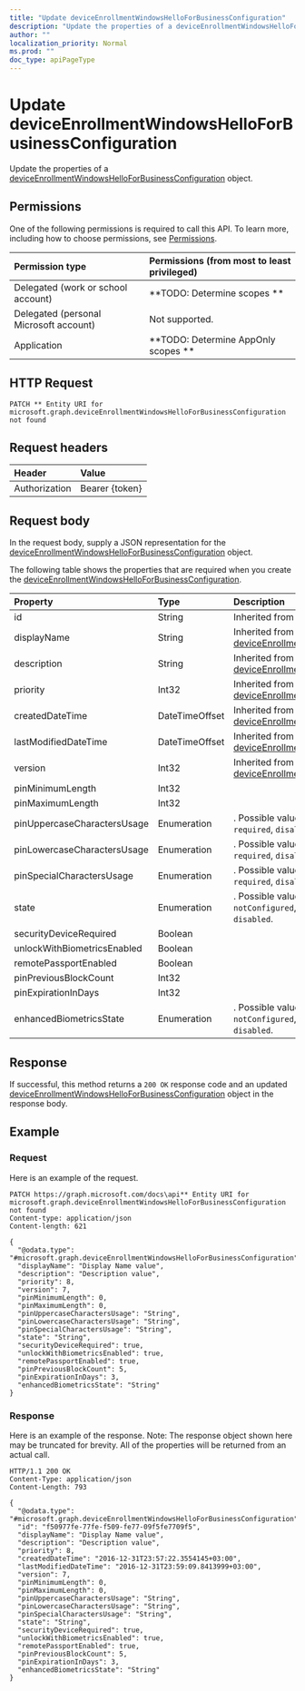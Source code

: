 ```yaml
---
title: "Update deviceEnrollmentWindowsHelloForBusinessConfiguration"
description: "Update the properties of a deviceEnrollmentWindowsHelloForBusinessConfiguration object."
author: ""
localization_priority: Normal
ms.prod: ""
doc_type: apiPageType
---
```


# Update deviceEnrollmentWindowsHelloForBusinessConfiguration

Update the properties of a [deviceEnrollmentWindowsHelloForBusinessConfiguration](../resources/deviceenrollmentwindowshelloforbusinessconfiguration.md) object.

## Permissions
One of the following permissions is required to call this API. To learn more, including how to choose permissions, see [Permissions](/concepts/permissions-reference.md).

|Permission type|Permissions (from most to least privileged)|
|:---|:---|
|Delegated (work or school account)|**TODO: Determine scopes **|
|Delegated (personal Microsoft account)|Not supported.|
|Application|**TODO: Determine AppOnly scopes **|

## HTTP Request
<!-- {
  "blockType": "ignored"
}
-->
``` http
PATCH ** Entity URI for microsoft.graph.deviceEnrollmentWindowsHelloForBusinessConfiguration not found
```

## Request headers
|Header|Value|
|:---|:---|
|Authorization|Bearer {token}|

## Request body
In the request body, supply a JSON representation for the [deviceEnrollmentWindowsHelloForBusinessConfiguration](../resources/deviceEnrollmentWindowsHelloForBusinessConfiguration.md) object.

The following table shows the properties that are required when you create the [deviceEnrollmentWindowsHelloForBusinessConfiguration](../resources/deviceenrollmentwindowshelloforbusinessconfiguration.md).

|Property|Type|Description|
|:---|:---|:---|
|id|String| Inherited from [entity](../resources/entity.md)|
|displayName|String| Inherited from [deviceEnrollmentConfiguration](../resources/deviceEnrollmentConfiguration.md)|
|description|String| Inherited from [deviceEnrollmentConfiguration](../resources/deviceEnrollmentConfiguration.md)|
|priority|Int32| Inherited from [deviceEnrollmentConfiguration](../resources/deviceEnrollmentConfiguration.md)|
|createdDateTime|DateTimeOffset| Inherited from [deviceEnrollmentConfiguration](../resources/deviceEnrollmentConfiguration.md)|
|lastModifiedDateTime|DateTimeOffset| Inherited from [deviceEnrollmentConfiguration](../resources/deviceEnrollmentConfiguration.md)|
|version|Int32| Inherited from [deviceEnrollmentConfiguration](../resources/deviceEnrollmentConfiguration.md)|
|pinMinimumLength|Int32||
|pinMaximumLength|Int32||
|pinUppercaseCharactersUsage|Enumeration|. Possible values are: `allowed`, `required`, `disallowed`.|
|pinLowercaseCharactersUsage|Enumeration|. Possible values are: `allowed`, `required`, `disallowed`.|
|pinSpecialCharactersUsage|Enumeration|. Possible values are: `allowed`, `required`, `disallowed`.|
|state|Enumeration|. Possible values are: `notConfigured`, `enabled`, `disabled`.|
|securityDeviceRequired|Boolean||
|unlockWithBiometricsEnabled|Boolean||
|remotePassportEnabled|Boolean||
|pinPreviousBlockCount|Int32||
|pinExpirationInDays|Int32||
|enhancedBiometricsState|Enumeration|. Possible values are: `notConfigured`, `enabled`, `disabled`.|



## Response
If successful, this method returns a `200 OK` response code and an updated [deviceEnrollmentWindowsHelloForBusinessConfiguration](../resources/deviceenrollmentwindowshelloforbusinessconfiguration.md) object in the response body.

## Example

### Request
Here is an example of the request.
<!-- {
  "blockType": "request",
  "name": "update_deviceenrollmentwindowshelloforbusinessconfiguration"
}
-->
``` http
PATCH https://graph.microsoft.com/docs\api** Entity URI for microsoft.graph.deviceEnrollmentWindowsHelloForBusinessConfiguration not found
Content-type: application/json
Content-length: 621

{
  "@odata.type": "#microsoft.graph.deviceEnrollmentWindowsHelloForBusinessConfiguration",
  "displayName": "Display Name value",
  "description": "Description value",
  "priority": 8,
  "version": 7,
  "pinMinimumLength": 0,
  "pinMaximumLength": 0,
  "pinUppercaseCharactersUsage": "String",
  "pinLowercaseCharactersUsage": "String",
  "pinSpecialCharactersUsage": "String",
  "state": "String",
  "securityDeviceRequired": true,
  "unlockWithBiometricsEnabled": true,
  "remotePassportEnabled": true,
  "pinPreviousBlockCount": 5,
  "pinExpirationInDays": 3,
  "enhancedBiometricsState": "String"
}
```

### Response
Here is an example of the response. Note: The response object shown here may be truncated for brevity. All of the properties will be returned from an actual call.
<!-- {
  "blockType": "response",
  "truncated": true
}
-->
``` http
HTTP/1.1 200 OK
Content-Type: application/json
Content-Length: 793

{
  "@odata.type": "#microsoft.graph.deviceEnrollmentWindowsHelloForBusinessConfiguration",
  "id": "f50977fe-77fe-f509-fe77-09f5fe7709f5",
  "displayName": "Display Name value",
  "description": "Description value",
  "priority": 8,
  "createdDateTime": "2016-12-31T23:57:22.3554145+03:00",
  "lastModifiedDateTime": "2016-12-31T23:59:09.8413999+03:00",
  "version": 7,
  "pinMinimumLength": 0,
  "pinMaximumLength": 0,
  "pinUppercaseCharactersUsage": "String",
  "pinLowercaseCharactersUsage": "String",
  "pinSpecialCharactersUsage": "String",
  "state": "String",
  "securityDeviceRequired": true,
  "unlockWithBiometricsEnabled": true,
  "remotePassportEnabled": true,
  "pinPreviousBlockCount": 5,
  "pinExpirationInDays": 3,
  "enhancedBiometricsState": "String"
}
```

